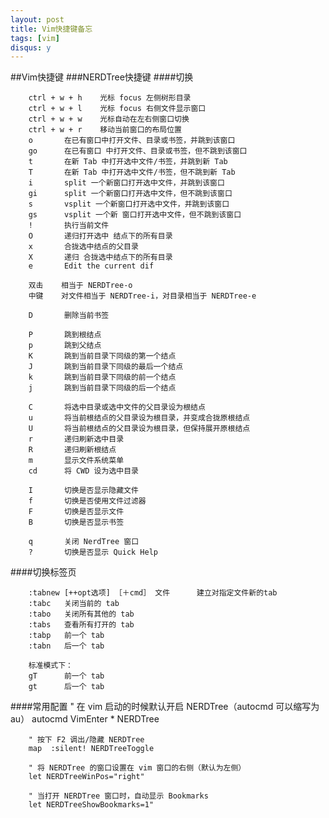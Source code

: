```yaml
---
layout: post
title: Vim快捷键备忘
tags: [vim]
disqus: y
---
```


##Vim快捷键
###NERDTree快捷键
####切换


		ctrl + w + h    光标 focus 左侧树形目录
		ctrl + w + l    光标 focus 右侧文件显示窗口
		ctrl + w + w    光标自动在左右侧窗口切换
		ctrl + w + r    移动当前窗口的布局位置
		o       在已有窗口中打开文件、目录或书签，并跳到该窗口
		go      在已有窗口 中打开文件、目录或书签，但不跳到该窗口
		t       在新 Tab 中打开选中文件/书签，并跳到新 Tab
		T       在新 Tab 中打开选中文件/书签，但不跳到新 Tab
		i       split 一个新窗口打开选中文件，并跳到该窗口
		gi      split 一个新窗口打开选中文件，但不跳到该窗口
		s       vsplit 一个新窗口打开选中文件，并跳到该窗口
		gs      vsplit 一个新 窗口打开选中文件，但不跳到该窗口
		!       执行当前文件
		O       递归打开选中 结点下的所有目录
		x       合拢选中结点的父目录
		X       递归 合拢选中结点下的所有目录
		e       Edit the current dif

		双击    相当于 NERDTree-o
		中键    对文件相当于 NERDTree-i，对目录相当于 NERDTree-e

		D       删除当前书签

		P       跳到根结点
		p       跳到父结点
		K       跳到当前目录下同级的第一个结点
		J       跳到当前目录下同级的最后一个结点
		k       跳到当前目录下同级的前一个结点
		j       跳到当前目录下同级的后一个结点

		C       将选中目录或选中文件的父目录设为根结点
		u       将当前根结点的父目录设为根目录，并变成合拢原根结点
		U       将当前根结点的父目录设为根目录，但保持展开原根结点
		r       递归刷新选中目录
		R       递归刷新根结点
		m       显示文件系统菜单
		cd      将 CWD 设为选中目录

		I       切换是否显示隐藏文件
		f       切换是否使用文件过滤器
		F       切换是否显示文件
		B       切换是否显示书签

		q       关闭 NerdTree 窗口
		?       切换是否显示 Quick Help


####切换标签页


		:tabnew [++opt选项] ［＋cmd］ 文件      建立对指定文件新的tab
		:tabc   关闭当前的 tab
		:tabo   关闭所有其他的 tab
		:tabs   查看所有打开的 tab
		:tabp   前一个 tab
		:tabn   后一个 tab

		标准模式下：
		gT      前一个 tab
		gt      后一个 tab


####常用配置
		" 在 vim 启动的时候默认开启 NERDTree（autocmd 可以缩写为 au）
		autocmd VimEnter * NERDTree

		" 按下 F2 调出/隐藏 NERDTree
		map  :silent! NERDTreeToggle

		" 将 NERDTree 的窗口设置在 vim 窗口的右侧（默认为左侧）
		let NERDTreeWinPos="right"

		" 当打开 NERDTree 窗口时，自动显示 Bookmarks
		let NERDTreeShowBookmarks=1"
